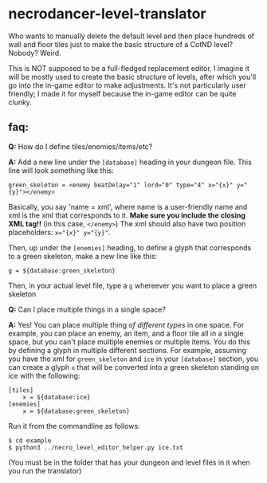 # necrodancer-level-translator
Who wants to manually delete the default level and then place hundreds of wall and floor tiles just to make the basic structure of a CotND level? Nobody? Weird. 

This is NOT supposed to be a full-fledged replacement editor. I imagine it will be mostly used to create the basic structure of levels, after which you'll go into the in-game editor to make adjustments. It's not particularly user friendly; I made it for myself because the in-game editor can be quite clunky.

## faq:

**Q:** How do I define tiles/enemies/items/etc?

**A:** Add a new line under the `[database]` heading in your dungeon file. This line will look something like this:

    green_skeleton = <enemy beatDelay="1" lord="0" type="4" x="{x}" y="{y}"></enemy>
    
Basically, you say 'name = xml', where name is a user-friendly name and xml is the xml that corresponds to it. **Make sure you include the closing XML tag!!** (in this case, `</enemy>`) The xml should also have two position placeholders: `x="{x}" y="{y}"`.

Then, up under the `[enemies]` heading, to define a glyph that corresponds to a green skeleton, make a new line like this:

    g = ${database:green_skeleton}
    
Then, in your actual level file, type a `g` whereever you want to place a green skeleton

**Q:** Can I place multiple things in a single space?

**A:** Yes! You can place multiple thing *of different types* in one space. For example, you can place an enemy, an item, and a floor tile all in a single space, but you can't place multiple enemies or multiple items. You do this by defining a glyph in multiple different sections. For example, assuming you have the xml for `green_skeleton` and `ice` in your `[database]` section, you can create a glyph `x` that will be converted into a green skeleton standing on ice with the following:

    [tiles]
        x = ${database:ice}
    [enemies]
        x = ${database:green_skeleton}


Run it from the commandline as follows:

    $ cd example
    $ python3 ../necro_level_editor_helper.py ice.txt

(You must be in the folder that has your dungeon and level files in it when you run the translator)

